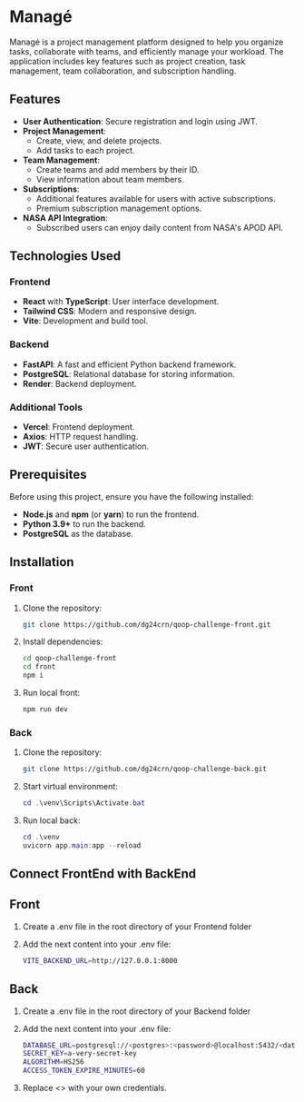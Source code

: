 # Managé

Managé is a project management platform designed to help you organize tasks, collaborate with teams, and efficiently manage your workload. The application includes key features such as project creation, task management, team collaboration, and subscription handling.

## Features

- **User Authentication**: Secure registration and login using JWT.
- **Project Management**:
  - Create, view, and delete projects.
  - Add tasks to each project.
- **Team Management**:
  - Create teams and add members by their ID.
  - View information about team members.
- **Subscriptions**:
  - Additional features available for users with active subscriptions.
  - Premium subscription management options.
- **NASA API Integration**:
  - Subscribed users can enjoy daily content from NASA's APOD API.

## Technologies Used

### Frontend
- **React** with **TypeScript**: User interface development.
- **Tailwind CSS**: Modern and responsive design.
- **Vite**: Development and build tool.

### Backend
- **FastAPI**: A fast and efficient Python backend framework.
- **PostgreSQL**: Relational database for storing information.
- **Render**: Backend deployment.

### Additional Tools
- **Vercel**: Frontend deployment.
- **Axios**: HTTP request handling.
- **JWT**: Secure user authentication.

## Prerequisites

Before using this project, ensure you have the following installed:

- **Node.js** and **npm** (or **yarn**) to run the frontend.
- **Python 3.9+** to run the backend.
- **PostgreSQL** as the database.

## Installation

### Front

1. Clone the repository:
   ```bash
   git clone https://github.com/dg24crn/qoop-challenge-front.git

2. Install dependencies:
    ```bash
    cd qoop-challenge-front
    cd front
    npm i

3. Run local front:
    ```bash
    npm run dev

### Back

1. Clone the repository:
    ```bash
    git clone https://github.com/dg24crn/qoop-challenge-back.git

2. Start virtual environment:
    ```powershell
    cd .\venv\Scripts\Activate.bat

3. Run local back:
    ```powershell
    cd .\venv
    uvicorn app.main:app --reload

## Connect FrontEnd with BackEnd

## Front

1. Create a .env file in the root directory of your Frontend folder

2. Add the next content into your .env file:
    ```bash
    VITE_BACKEND_URL=http://127.0.0.1:8000

## Back

1. Create a .env file in the root directory of your Backend folder

2. Add the next content into your .env file:
    ```bash
    DATABASE_URL=postgresql://<postgres>:<password>@localhost:5432/<database_name>
    SECRET_KEY=a-very-secret-key
    ALGORITHM=HS256
    ACCESS_TOKEN_EXPIRE_MINUTES=60

3. Replace <> with your own credentials.
